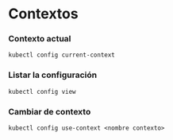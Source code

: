 # Contextos

### Contexto actual

```
kubectl config current-context
```

### Listar la configuración

```
kubectl config view
```

### Cambiar de contexto

```
kubectl config use-context <nombre contexto>
```
